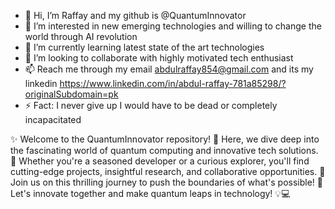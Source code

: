 - 👋 Hi, I’m Raffay and my github is @QuantumInnovator
- 👀 I’m interested in new emerging technologies and willing to change the world through AI revolution
- 🌱 I’m currently learning latest state of the art technologies
- 💞️ I’m looking to collaborate with highly motivated tech enthusiast
- 📫 Reach me through my email abdulraffay854@gmail.com and its my linkedin https://www.linkedin.com/in/abdul-raffay-781a85298/?originalSubdomain=pk
- ⚡ Fact: I never give up I would have to be dead or completely incapacitated

✨ Welcome to the QuantumInnovator repository! 🚀
Here, we dive deep into the fascinating world of quantum computing and innovative tech solutions.
🌌 Whether you're a seasoned developer or a curious explorer, you'll find cutting-edge projects, insightful research, and collaborative opportunities. 
🤝 Join us on this thrilling journey to push the boundaries of what's possible! 🌟 Let's innovate together and make quantum leaps in technology! 💡💻


